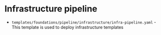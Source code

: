 # Infrastructure pipeline

- `templates/foundations/pipeline/infrastructure/infra-pipeline.yaml` - This template is used to deploy infrastructure templates